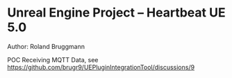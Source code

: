 # Unreal Engine Project &ndash; Heartbeat UE 5.0

Author: Roland Bruggmann

POC Receiving MQTT Data, see https://github.com/brugr9/UEPluginIntegrationTool/discussions/9
